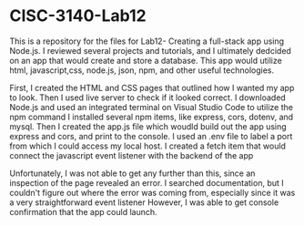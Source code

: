 # CISC-3140-Lab12
This is a repository for the files for Lab12- Creating a full-stack app using Node.js.
I reviewed several projects and tutorials, 
and I ultimately dedcided on an app that would create and store a database.
This app would utilize html, javascript,css, node.js, json, npm, and other useful technologies. 

First, I created the HTML and CSS pages that outlined how I wanted my app to look.
Then I used live server to check if it looked correct. 
I downloaded Node.js and used an integrated terminal on Visual Studio Code to utilize the npm command
I installed several npm items, like express, cors, dotenv, and mysql. 
Then I created the app.js file which woudld build out the app using express and cors, and print to the console.
I used an .env file to label a port from which I could access my local host. 
I created a fetch item that would connect the javascript event listener with the backend of the app

Unfortunately, I was not able to get any further than this, since an inspection of the page revealed an error.
I searched documentation, but I couldn't figure out where the error was coming from, especially since it was a very straightforward event listener
However, I was able to get console confirmation that the app could launch. 


